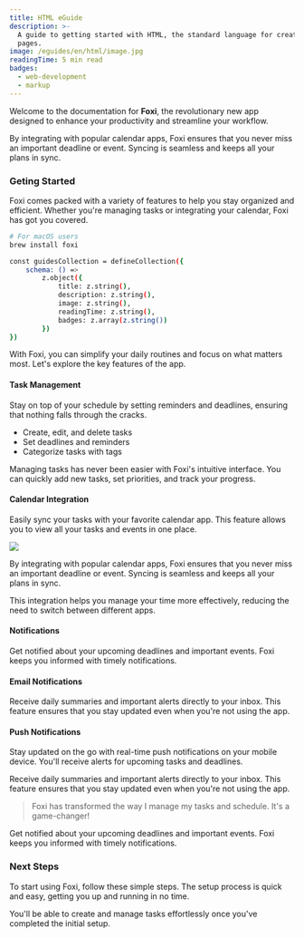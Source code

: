 ```yaml
---
title: HTML eGuide
description: >-
  A guide to getting started with HTML, the standard language for creating web
  pages.
image: /eguides/en/html/image.jpg
readingTime: 5 min read
badges:
  - web-development
  - markup
---
```

Welcome to the documentation for **Foxi**, the revolutionary new app designed to enhance your productivity and streamline your workflow.

By integrating with popular calendar apps, Foxi ensures that you never miss an important deadline or event. Syncing is seamless and keeps all your plans in sync.

### Geting Started

Foxi comes packed with a variety of features to help you stay organized and efficient. Whether you're managing tasks or integrating your calendar, Foxi has got you covered.

```bash
# For macOS users
brew install foxi

const guidesCollection = defineCollection({
	schema: () =>
		z.object({
			title: z.string(),
			description: z.string(),
			image: z.string(),
			readingTime: z.string(),
			badges: z.array(z.string())
		})
})
```

With Foxi, you can simplify your daily routines and focus on what matters most. Let's explore the key features of the app.

#### Task Management

Stay on top of your schedule by setting reminders and deadlines, ensuring that nothing falls through the cracks.

- Create, edit, and delete tasks
- Set deadlines and reminders
- Categorize tasks with tags

Managing tasks has never been easier with Foxi's intuitive interface. You can quickly add new tasks, set priorities, and track your progress.

#### Calendar Integration

Easily sync your tasks with your favorite calendar app. This feature allows you to view all your tasks and events in one place.

![](/eguides/en/html/post-02.jpg)

By integrating with popular calendar apps, Foxi ensures that you never miss an important deadline or event. Syncing is seamless and keeps all your plans in sync.

This integration helps you manage your time more effectively, reducing the need to switch between different apps.

#### Notifications

Get notified about your upcoming deadlines and important events. Foxi keeps you informed with timely notifications.

#### Email Notifications

Receive daily summaries and important alerts directly to your inbox. This feature ensures that you stay updated even when you're not using the app.

#### Push Notifications

Stay updated on the go with real-time push notifications on your mobile device. You'll receive alerts for upcoming tasks and deadlines.

Receive daily summaries and important alerts directly to your inbox. This feature ensures that you stay updated even when you're not using the app.

> Foxi has transformed the way I manage my tasks and schedule. It's a game-changer!

Get notified about your upcoming deadlines and important events. Foxi keeps you informed with timely notifications.

### Next Steps

To start using Foxi, follow these simple steps. The setup process is quick and easy, getting you up and running in no time.

You'll be able to create and manage tasks effortlessly once you've completed the initial setup.
